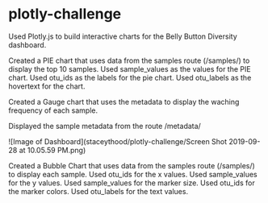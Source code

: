 # plotly-challenge

Used Plotly.js to build interactive charts for the Belly Button Diversity dashboard.

Created a PIE chart that uses data from the samples route (/samples/<sample>) to display the top 10 samples.
Used sample_values as the values for the PIE chart.
Used otu_ids as the labels for the pie chart.
Used otu_labels as the hovertext for the chart.
  
Created a Gauge chart that uses the metadata to display the waching frequency of each sample.

Displayed the sample metadata from the route /metadata/<sample>

![Image of Dashboard](staceythood/plotly-challenge/Screen Shot 2019-09-28 at 10.05.59 PM.png)

Created a Bubble Chart that uses data from the samples route (/samples/<sample>) to display each sample.
Used otu_ids for the x values.
Used sample_values for the y values.
Used sample_values for the marker size.
Used otu_ids for the marker colors.
Used otu_labels for the text values.


